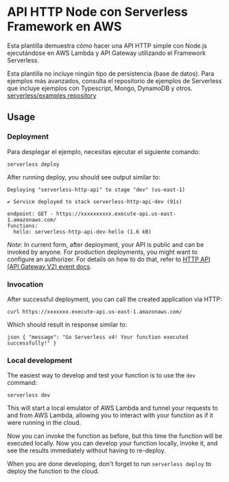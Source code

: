 <!--
título: 'Ejemplo de Endpoint HTTP Simple de AWS en NodeJS'
descripción: 'Esta plantilla demuestra cómo hacer una API HTTP simple con Node.js ejecutándose en AWS Lambda y API Gateway utilizando el Framework Serverless.'
diseño: Doc
framework: v4
plataforma: AWS
idioma: nodeJS
enlaceAutor: 'https://github.com/serverless'
nombreAutor: 'Serverless, Inc.'
avatarAutor: 'https://avatars1.githubusercontent.com/u/13742415?s=200&v=4'
-->


# API HTTP Node con Serverless Framework en AWS

Esta plantilla demuestra cómo hacer una API HTTP simple con Node.js ejecutándose en AWS Lambda y API Gateway utilizando el Framework Serverless.

Esta plantilla no incluye ningún tipo de persistencia (base de datos). Para ejemplos más avanzados, consulta el repositorio de ejemplos de Serverless que incluye ejemplos con Typescript, Mongo, DynamoDB y otros.  [serverless/examples repository](https://github.com/serverless/examples/)

## Usage

### Deployment

Para desplegar el ejemplo, necesitas ejecutar el siguiente comando:

```serverless deploy```

After running deploy, you should see output similar to:

```
Deploying "serverless-http-api" to stage "dev" (us-east-1)

✔ Service deployed to stack serverless-http-api-dev (91s)

endpoint: GET - https://xxxxxxxxxx.execute-api.us-east-1.amazonaws.com/
functions:
  hello: serverless-http-api-dev-hello (1.6 kB)
```

_Note_: In current form, after deployment, your API is public and can be invoked by anyone. For production deployments, you might want to configure an authorizer. For details on how to do that, refer to [HTTP API (API Gateway V2) event docs](https://www.serverless.com/framework/docs/providers/aws/events/http-api).

### Invocation

After successful deployment, you can call the created application via HTTP:

```curl https://xxxxxxx.execute-api.us-east-1.amazonaws.com/```

Which should result in response similar to:

```json { "message": "Go Serverless v4! Your function executed successfully!" } ```

### Local development

The easiest way to develop and test your function is to use the `dev` command:

```serverless dev```

This will start a local emulator of AWS Lambda and tunnel your requests to and from AWS Lambda, allowing you to interact with your function as if it were running in the cloud.

Now you can invoke the function as before, but this time the function will be executed locally. Now you can develop your function locally, invoke it, and see the results immediately without having to re-deploy.

When you are done developing, don't forget to run `serverless deploy` to deploy the function to the cloud.
